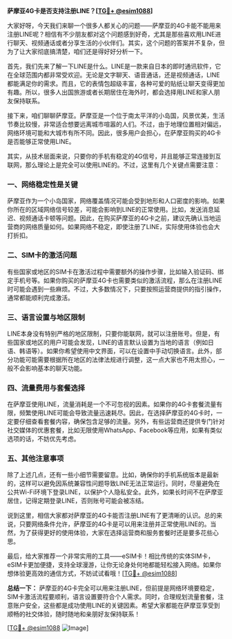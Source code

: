 **萨摩亚4G卡是否支持注册LINE？[[TG💪+ @esim1088](https://t.me/s/esim1088)]**

大家好呀，今天我们来聊一个很多人都关心的问题——萨摩亚的4G卡能不能用来注册LINE呢？相信有不少朋友都对这个问题感到好奇，尤其是那些喜欢用LINE进行聊天、视频通话或者分享生活的小伙伴们。其实，这个问题的答案并不复杂，但为了让大家彻底搞清楚，咱们还是得好好分析一下。

首先，我们先来了解一下LINE是什么。LINE是一款来自日本的即时通讯软件，它在全球范围内都非常受欢迎。无论是文字聊天、语音通话，还是视频通话，LINE都能满足你的需求。而且，它的表情包超级丰富，各种可爱的贴纸让聊天变得更加有趣。所以，很多人出国旅游或者长期居住在海外时，都会选择用LINE和家人朋友保持联系。

接下来，咱们聊聊萨摩亚。萨摩亚是一个位于南太平洋的小岛国，风景优美，生活节奏比较慢，非常适合想要远离城市喧嚣的人们。不过，由于地理位置相对偏远，网络环境可能和大城市有所不同。因此，很多用户会担心，在萨摩亚购买的4G卡是否能够正常使用LINE。

其实，从技术层面来说，只要你的手机有稳定的4G信号，并且能够正常连接到互联网，那么理论上是完全可以使用LINE的。不过，这里有几个关键点需要注意：

### **一、网络稳定性是关键**
萨摩亚作为一个小岛国家，网络覆盖情况可能会受到地形和人口密度的影响。如果你所在的区域网络信号较差，可能会影响到LINE的正常使用。比如，发送消息延迟、视频通话卡顿等问题。因此，在购买萨摩亚的4G卡之前，建议先确认当地运营商的网络质量如何。如果网络不稳定，即使注册了LINE，实际使用体验也会大打折扣。

### **二、SIM卡的激活问题**
有些国家或地区的SIM卡在激活过程中需要额外的操作步骤，比如输入验证码、绑定手机号等。如果你购买的萨摩亚4G卡也需要类似的激活流程，那么在注册LINE时可能会遇到一些麻烦。不过，大多数情况下，只要按照运营商提供的指引操作，通常都能顺利完成激活。

### **三、语言设置与地区限制**
LINE本身没有特别严格的地区限制，只要你能联网，就可以注册账号。但是，有些国家或地区的用户可能会发现，LINE的语言默认设置为当地的语言（例如日语、韩语等）。如果你希望使用中文界面，可以在设置中手动切换语言。此外，部分功能可能需要根据所在地区的法律法规进行调整，这一点大家也不用太担心，一般不会影响基本的聊天功能。

### **四、流量费用与套餐选择**
在萨摩亚使用LINE，流量消耗是一个不可忽视的因素。如果你的4G卡套餐流量有限，频繁使用LINE可能会导致流量迅速耗尽。因此，在选择萨摩亚的4G卡时，一定要仔细查看套餐内容，确保包含足够的流量。另外，有些运营商还提供专门针对社交媒体的优惠套餐，比如无限使用WhatsApp、Facebook等应用，如果有类似选项的话，不妨优先考虑。

### **五、其他注意事项**
除了上述几点，还有一些小细节需要留意。比如，确保你的手机系统版本是最新的，这样可以避免因系统兼容性问题导致LINE无法正常运行。同时，尽量避免在公共Wi-Fi环境下登录LINE，以保护个人隐私安全。此外，如果长时间不在萨摩亚居住，记得定期登录LINE，否则账号可能会被冻结。

说到这里，相信大家都对萨摩亚的4G卡能否注册LINE有了更清晰的认识。总的来说，只要网络条件允许，萨摩亚的4G卡是可以用来注册并正常使用LINE的。当然，为了获得更好的使用体验，大家在选择运营商和服务套餐时还是要多花些心思。

最后，给大家推荐一个非常实用的工具——eSIM卡！相比传统的实体SIM卡，eSIM卡更加便捷，支持全球漫游，让你无论身处何地都能轻松接入网络。如果你想体验更高效的通信方式，不妨试试看哦！[[TG💪+ @esim1088](https://t.me/s/esim1088)]

**总结一下：**
萨摩亚的4G卡完全可以用来注册LINE，但前提是网络环境要稳定，SIM卡激活流程要顺利，语言设置要符合个人需求。同时，合理规划流量套餐，注意账户安全，这些都是成功使用LINE的关键因素。希望大家都能在萨摩亚享受到顺畅的社交体验，随时随地和亲朋好友保持联系！

[[TG💪+ @esim1088](https://t.me/s/esim1088) ![Image](https://i.postimg.cc/4NQfJmqS/Snipaste-2025-05-13-00-14-12.png)]